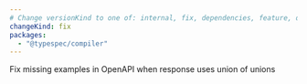 ```yaml
---
# Change versionKind to one of: internal, fix, dependencies, feature, deprecation, breaking
changeKind: fix
packages:
  - "@typespec/compiler"
---
```


Fix missing examples in OpenAPI when response uses union of unions
